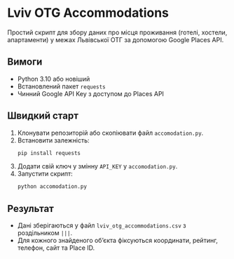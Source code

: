 # Lviv OTG Accommodations

Простий скрипт для збору даних про місця проживання (готелі, хостели, апартаменти) у межах Львівської ОТГ за допомогою Google Places API.

## Вимоги

- Python 3.10 або новіший
- Встановлений пакет `requests`
- Чинний Google API Key з доступом до Places API

## Швидкий старт

1. Клонувати репозиторій або скопіювати файл `accomodation.py`.
2. Встановити залежність:
   ```bash
   pip install requests
   ```
3. Додати свій ключ у змінну `API_KEY` у `accomodation.py`.
4. Запустити скрипт:
   ```bash
   python accomodation.py
   ```

## Результат

- Дані зберігаються у файл `lviv_otg_accommodations.csv` з роздільником `|||`.
- Для кожного знайденого обʼєкта фіксуються координати, рейтинг, телефон, сайт та Place ID.
